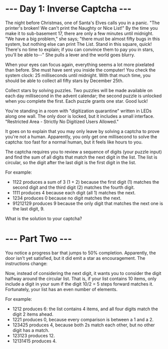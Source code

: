 # --- Day 1: Inverse Captcha ---

The night before Christmas, one of Santa's Elves calls you in a panic. "The printer's broken! We can't print the Naughty or Nice List!" By the time you make it to sub-basement 17, there are only a few minutes until midnight. "We have a big problem," she says; "there must be almost fifty bugs in this system, but nothing else can print The List. Stand in this square, quick! There's no time to explain; if you can convince them to pay you in stars, you'll be able to--" She pulls a lever and the world goes blurry.

When your eyes can focus again, everything seems a lot more pixelated than before. She must have sent you inside the computer! You check the system clock: 25 milliseconds until midnight. With that much time, you should be able to collect all fifty stars by December 25th.

Collect stars by solving puzzles. Two puzzles will be made available on each day millisecond in the advent calendar; the second puzzle is unlocked when you complete the first. Each puzzle grants one star. Good luck!

You're standing in a room with "digitization quarantine" written in LEDs along one wall. The only door is locked, but it includes a small interface. "Restricted Area - Strictly No Digitized Users Allowed."

It goes on to explain that you may only leave by solving a captcha to prove you're not a human. Apparently, you only get one millisecond to solve the captcha: too fast for a normal human, but it feels like hours to you.

The captcha requires you to review a sequence of digits (your puzzle input) and find the sum of all digits that match the next digit in the list. The list is circular, so the digit after the last digit is the first digit in the list.

For example:

 - 1122 produces a sum of 3 (1 + 2) because the first digit (1) matches the second digit and the third digit (2) matches the fourth digit.
 - 1111 produces 4 because each digit (all 1) matches the next.
 - 1234 produces 0 because no digit matches the next.
 - 91212129 produces 9 because the only digit that matches the next one is the last digit, 9.

What is the solution to your captcha?

# --- Part Two ---

You notice a progress bar that jumps to 50% completion. Apparently, the door isn't yet satisfied, but it did emit a star as encouragement. The instructions change:

Now, instead of considering the next digit, it wants you to consider the digit halfway around the circular list. That is, if your list contains 10 items, only include a digit in your sum if the digit 10/2 = 5 steps forward matches it. Fortunately, your list has an even number of elements.

For example:

 - 1212 produces 6: the list contains 4 items, and all four digits match the digit 2 items ahead.
 - 1221 produces 0, because every comparison is between a 1 and a 2.
 - 123425 produces 4, because both 2s match each other, but no other digit has a match.
 - 123123 produces 12.
 - 12131415 produces 4.